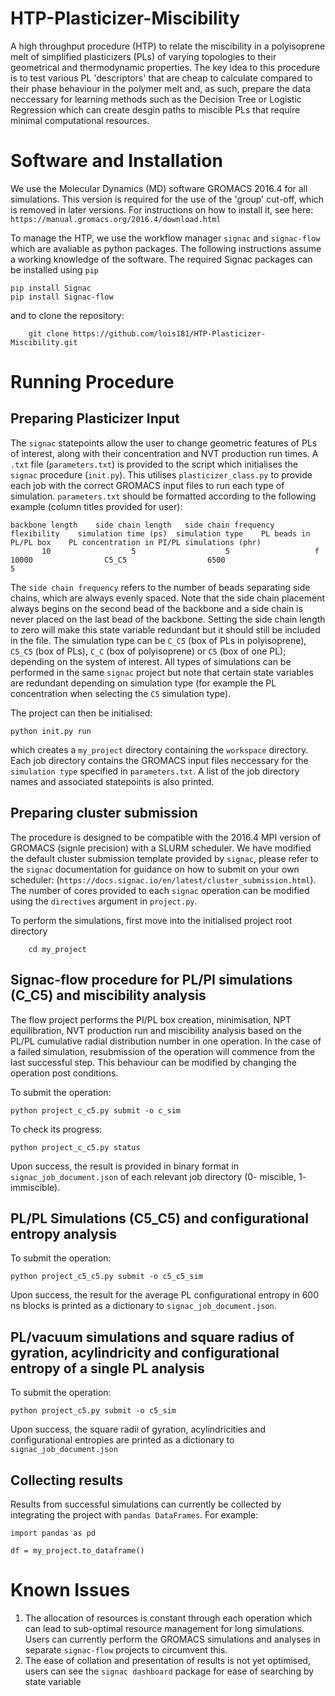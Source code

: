 # HTP-Plasticizer-Miscibility
A high throughput procedure (HTP) to relate the miscibility in a polyisoprene melt of simplified plasticizers (PLs) of varying topologies to their geometrical and thermodynamic properties. The key idea to this procedure is to test various PL 'descriptors' that are cheap to calculate compared to their phase behaviour in the polymer melt and, as such, prepare the data neccessary for learning methods such as the Decision Tree or Logistic Regression which can create desgin paths to miscible PLs that require minimal computational resources. 

# Software and Installation

We use the Molecular Dynamics (MD) software GROMACS 2016.4 for all simulations. This version is required for the use of the 'group' cut-off, which is removed in later versions. For instructions on how to install it, see here: `https://manual.gromacs.org/2016.4/download.html`

To manage the HTP, we use the workflow manager `signac` and `signac-flow` which are avaliable as python packages. The following instructions assume a working knowledge of the software. The required Signac packages can be installed using `pip`

    pip install Signac
    pip install Signac-flow

and to clone the repository:

        git clone https://github.com/lois181/HTP-Plasticizer-Miscibility.git


# Running Procedure 

## Preparing Plasticizer Input 

The `signac` statepoints allow the user to change geometric features of PLs of interest, along with their concentration and NVT production run times. A `.txt` file (`parameters.txt`) is provided to the script which initialises the `signac` procedure (`init.py`). This utilises `plasticizer_class.py` to provide each job with the correct GROMACS input files to run each type of simulation. `parameters.txt` should be formatted according to the following example (column titles provided for user):

    backbone length    side chain length   side chain frequency    flexibility    simulation time (ps)  simulation type    PL beads in PL/PL box    PL concentration in PI/PL simulations (phr)
           10                  5                    5                   f               10000                C5_C5                  6500                                 5

The `side chain frequency` refers to the number of beads separating side chains, which are always evenly spaced. Note that the side chain placement always begins on the second bead of the backbone and a side chain is never placed on the last bead of the backbone. Setting the side chain length to zero will make this state variable redundant but it should still be included in the file. The simulation type can be `C_C5` (box of PLs in polyisoprene), `C5_C5` (box of PLs), `C_C` (box of polyisoprene) or `C5` (box of one PL); depending on the system of interest. All types of simulations can be performed in the same `signac` project but note that certain state variables are redundant depending on simulation type (for example the PL concentration when selecting the `C5` simulation type). 

The project can then be initialised: 

    python init.py run 

which creates a `my_project` directory containing the `workspace` directory. Each job directory contains the GROMACS input files neccessary for the `simulation type` specified in `parameters.txt`. A list of the job directory names and associated statepoints is also printed. 

## Preparing cluster submission

The procedure is designed to be compatible with the 2016.4 MPI version of GROMACS (signle precision) with a SLURM scheduler. We have modified the default cluster submission template provided by `signac`, please refer to the `signac` documentation for guidance on how to submit on your own scheduler: (`https://docs.signac.io/en/latest/cluster_submission.html`). The number of cores provided to each `signac` operation can be modified using the `directives` argument in `project.py`. 

To perform the simulations, first move into the initialised project root directory

        cd my_project

## Signac-flow procedure for PL/PI simulations (C_C5) and miscibility analysis 

The flow project performs the PI/PL box creation, minimisation, NPT equilibration, NVT production run and miscibility analysis based on the PL/PL cumulative radial distribution number in one operation. In the case of a failed simulation, resubmission of the operation will commence from the last successful step. This behaviour can be modified by changing the operation post conditions. 

To submit the operation:

    python project_c_c5.py submit -o c_sim

To check its progress:

    python project_c_c5.py status 

Upon success, the result is provided in binary format in `signac_job_document.json` of each relevant job directory (0- miscible, 1- immiscible).

## PL/PL Simulations (C5_C5) and configurational entropy analysis 

To submit the operation:

    python project_c5_c5.py submit -o c5_c5_sim 

Upon success, the result for the average PL configurational entropy in 600 ns blocks is printed as a dictionary to `signac_job_document.json`. 

## PL/vacuum simulations and square radius of gyration, acylindricity and configurational entropy of a single PL analysis 

To submit the operation:

    python project_c5.py submit -o c5_sim

Upon success, the square radii of gyration, acylindricities and configurational entropies are printed as a dictionary to `signac_job_document.json`

## Collecting results 

Results from successful simulations can currently be collected by integrating the project with `pandas DataFrames`. For example:

    import pandas as pd

    df = my_project.to_dataframe()
    

# Known Issues

1. The allocation of resources is constant through each operation which can lead to sub-optimal resource management for long simulations. Users can currently perform the GROMACS simulations and analyses in separate `signac-flow` projects to circumvent this. 
2. The ease of collation and presentation of results is not yet optimised, users can see the `signac dashboard` package for ease of searching by state variable

